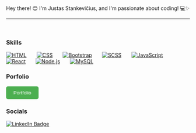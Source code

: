 Hey there! 😊 I'm Justas Stankevičius, and I'm passionate about coding! 💻✨

<hr/>
<br/>

### Skills

[![HTML](https://skillicons.dev/icons?i=html)](https://skillicons.dev) &nbsp;&nbsp;&nbsp;&nbsp;&nbsp; [![CSS](https://skillicons.dev/icons?i=css)](https://skillicons.dev) &nbsp;&nbsp;&nbsp;&nbsp;&nbsp; [![Bootstrap](https://skillicons.dev/icons?i=bootstrap)](https://skillicons.dev) &nbsp;&nbsp;&nbsp;&nbsp;&nbsp; [![SCSS](https://skillicons.dev/icons?i=scss)](https://skillicons.dev) &nbsp;&nbsp;&nbsp;&nbsp;&nbsp; [![JavaScript](https://skillicons.dev/icons?i=javascript)](https://skillicons.dev) &nbsp;&nbsp;&nbsp;&nbsp;&nbsp; [![React](https://skillicons.dev/icons?i=react)](https://skillicons.dev) &nbsp;&nbsp;&nbsp;&nbsp;&nbsp; [![Node.js](https://skillicons.dev/icons?i=nodejs)](https://skillicons.dev) &nbsp;&nbsp;&nbsp;&nbsp;&nbsp; [![MySQL](https://skillicons.dev/icons?i=mysql)](https://skillicons.dev)

### Porfolio

<a href="https://justas10k.github.io/portfolio/" target="_blank" rel="noopener noreferrer">
  <button style="padding: 10px 20px; background-color: #4CAF50; color: white; border: none; border-radius: 5px; cursor: pointer;">
    Portfolio
  </button>
</a>


<br/>

### Socials

<div id="badges">
  <a href="https://www.linkedin.com/in/justas-stankevicius-430119293/">
    <img src="https://img.shields.io/badge/LinkedIn-blue?style=for-the-badge&logo=linkedin&logoColor=white" alt="LinkedIn Badge"/>
  </a>
</div>
